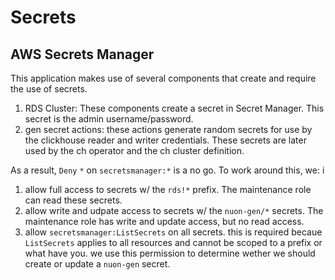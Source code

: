 # Secrets

## AWS Secrets Manager

This application makes use of several components that create and require the use of secrets.

1. RDS Cluster: These components create a secret in Secret Manager. This secret is the admin username/password.
2. gen secret actions: these actions generate random secrets for use by the clickhouse reader and writer credentials.
   These secrets are later used by the ch operator and the ch cluster definition.

As a result, `Deny` `*` on `secretsmanager:*` is a no go. To work around this, we: i

1. allow full access to secrets w/ the `rds!*` prefix. The maintenance role can read these secrets.
2. allow write and udpate access to secrets w/ the `nuon-gen/*` secrets. The maintenance role has write and update
   access, but no read access.
3. allow `secretsmanager:ListSecrets` on all secrets. this is required becaue `ListSecrets` applies to all resources and
   cannot be scoped to a prefix or what have you. we use this permission to determine wether we should create or update
   a `nuon-gen` secret.
